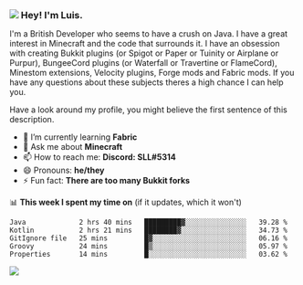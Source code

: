 <h3 style="margin: auto;"><img src="https://avatars.githubusercontent.com/u/39528861?s=48&v=4" ></img> Hey! I'm Luis.</h3>

I'm a British Developer who seems to have a crush on Java. I have a great interest in Minecraft and the code that surrounds it. I have an obsession with creating Bukkit plugins (or Spigot or Paper or Tuinity or Airplane or Purpur), BungeeCord plugins (or Waterfall or Travertine or FlameCord), Minestom extensions, Velocity plugins, Forge mods and Fabric mods. If you have any questions about these subjects theres a high chance I can help you.
  
Have a look around my profile, you might believe the first sentence of this description.

- 🌱 I’m currently learning **Fabric**
- 💬 Ask me about **Minecraft**
- 📫 How to reach me: **Discord: SLL#5314**
- 😄 Pronouns: **he/they**
- ⚡ Fun fact: **There are too many Bukkit forks**

📊 **This week I spent my time on** (if it updates, which it won't)
<!--START_SECTION:waka-->
```text
Java             2 hrs 40 mins   █████████▓░░░░░░░░░░░░░░░   39.28 % 
Kotlin           2 hrs 21 mins   ████████▓░░░░░░░░░░░░░░░░   34.73 % 
GitIgnore file   25 mins         █▓░░░░░░░░░░░░░░░░░░░░░░░   06.16 % 
Groovy           24 mins         █▒░░░░░░░░░░░░░░░░░░░░░░░   05.97 % 
Properties       14 mins         █░░░░░░░░░░░░░░░░░░░░░░░░   03.62 % 
```
<!--END_SECTION:waka-->

<a href="https://sllcoding.dev"><img src="https://github-readme-stats.vercel.app/api?username=SLLCoding&show_icons=true&theme=great-gatsby" /></a>
